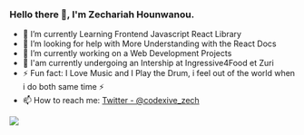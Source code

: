 ### Hello there 👋, I'm Zechariah Hounwanou. 

- 🌱 I’m currently Learning Frontend Javascript React Library
- 🤔 I’m looking for help with More Understanding with the React Docs
- 🔭 I’m currently working on a Web Development Projects
- 👯 I'am currently undergoing an Intership at Ingressive4Food et Zuri
- ⚡ Fun fact: I Love Music and I Play the Drum, i feel out of the world when i do both same time ⚡
- 📫 How to reach me: [Twitter - @codexive_zech](https://twitter.com/codexive_zech)
 <img src="https://github-readme-stats.vercel.app/api?username=codexive-zech&&show_icons=true&title_color=ffffff&icon_color=bb2acf&text_color=daf7dc&bg_color=151515"/>

<!-- - 💬 Ask me about ...
- 📫 How to reach me: [Twitter - @codexive_zech](https://twitter.com/codexive_zech)
- 😄 Pronouns: ...
- - 👯 I’m looking to collaborate on ... -->

